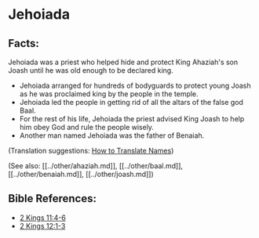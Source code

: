 # Jehoiada #

## Facts: ##

Jehoiada was a priest who helped hide and protect King Ahaziah's son Joash until he was old enough to be declared king.

* Jehoiada arranged for hundreds of bodyguards to protect young Joash as he was proclaimed king by the people in the temple.
* Jehoiada led the people in getting rid of all the altars of the false god Baal.
* For the rest of his life, Jehoiada the priest advised King Joash to help him obey God and rule the people wisely.
* Another man named Jehoiada was the father of Benaiah.

(Translation suggestions: [How to Translate Names](en/ta-vol1/translate/man/translate-names))

(See also: [[../other/ahaziah.md]], [[../other/baal.md]], [[../other/benaiah.md]], [[../other/joash.md]])

## Bible References: ##

* [2 Kings 11:4-6](en/tn/2ki/help/11/04)
* [2 Kings 12:1-3](en/tn/2ki/help/12/01)